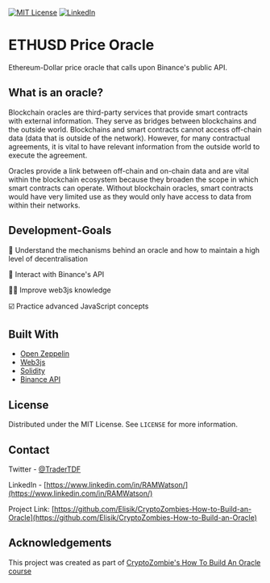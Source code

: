 


[![MIT License][license-shield]][license-url]
[![LinkedIn][linkedin-shield]][linkedin-url]


# ETHUSD Price Oracle

Ethereum-Dollar price oracle that calls upon Binance's public API.

## What is an oracle?

Blockchain oracles are third-party services that provide smart contracts with external information. They serve as bridges between blockchains and the outside world.
Blockchains and smart contracts cannot access off-chain data (data that is outside of the network). However, for many contractual agreements, it is vital to have relevant information from the outside world to execute the agreement.

Oracles provide a link between off-chain and on-chain data and are vital within the blockchain ecosystem because they broaden the scope in which smart contracts can operate. Without blockchain oracles, smart contracts would have very limited use as they would only have access to data from within their networks. 







## Development-Goals


🧰 Understand the mechanisms behind an oracle and how to maintain a high level of decentralisation

🤖 Interact with Binance's API

🦸‍♂️ Improve web3js knowledge

☑️ Practice advanced JavaScript concepts




## Built With

* [Open Zeppelin](https://openzeppelin.com/)
* [Web3js](https://web3js.readthedocs.io/en/v1.3.4/)
* [Solidity](https://docs.soliditylang.org/en/v0.8.6/)
* [Binance API](https://binance-docs.github.io/apidocs/spot/en/#change-log)



<!-- LICENSE -->
## License

Distributed under the MIT License. See `LICENSE` for more information.



<!-- CONTACT -->
## Contact

Twitter - [@TraderTDF](https://twitter.com/TraderTDF)

LinkedIn - [https://www.linkedin.com/in/RAMWatson/](https://www.linkedin.com/in/RAMWatson/)

Project Link: [https://github.com/Elisik/CryptoZombies-How-to-Build-an-Oracle](https://github.com/Elisik/CryptoZombies-How-to-Build-an-Oracle)



<!-- ACKNOWLEDGEMENTS -->
## Acknowledgements
This project was created as part of [CryptoZombie's How To Build An Oracle course](https://cryptozombies.io/en/course)





<!-- MARKDOWN LINKS & IMAGES -->
<!-- https://www.markdownguide.org/basic-syntax/#reference-style-links -->
[license-shield]: https://img.shields.io/github/license/othneildrew/Best-README-Template.svg?style=for-the-badge
[license-url]: https://github.com/othneildrew/Best-README-Template/blob/master/LICENSE.txt
[linkedin-shield]: https://img.shields.io/badge/-LinkedIn-black.svg?style=for-the-badge&logo=linkedin&colorB=555
[linkedin-url]: https://www.linkedin.com/in/RAMWatson/

